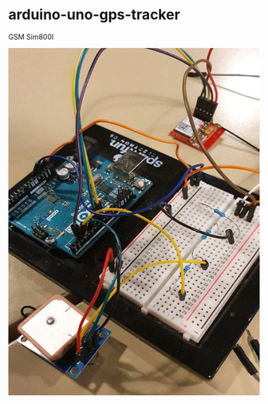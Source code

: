 # arduino-uno-gps-tracker

GSM Sim800l





<img src="https://github.com/pliiiq3/arduino-uno-gps-tracker/blob/main/src/img2.jpg" width="504" height="696" />


